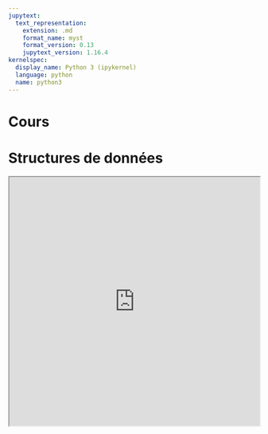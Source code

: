 ```yaml
---
jupytext:
  text_representation:
    extension: .md
    format_name: myst
    format_version: 0.13
    jupytext_version: 1.16.4
kernelspec:
  display_name: Python 3 (ipykernel)
  language: python
  name: python3
---
```


# Cours
# Structures de données

<iframe src=https://mozilla.github.io/pdf.js/web/viewer.html?file=https://raw.githubusercontent.com/tcanta/itc2a/master/cours/cours_structures.pdf#zoom=page-fit&pagemode=none height=500 width=100% allowfullscreen></iframe>
